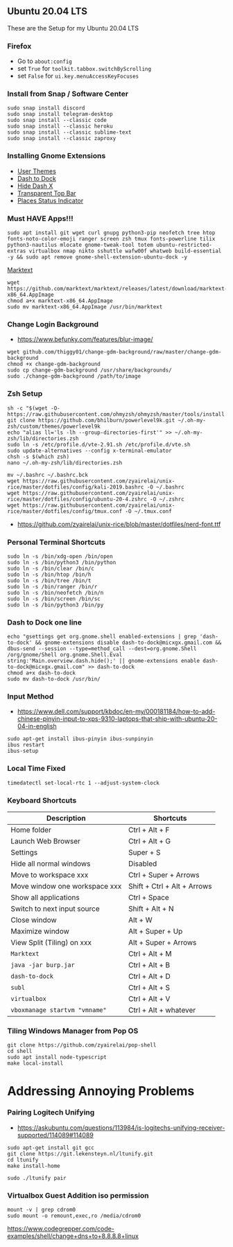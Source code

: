 ## Ubuntu 20.04 LTS
These are the Setup for my Ubuntu 20.04 LTS

### Firefox
- Go to `about:config`  
- set `True` for `toolkit.tabbox.switchByScrolling`
- set `False` for `ui.key.menuAccessKeyFocuses`

### Install from Snap / Software Center
```
sudo snap install discord
sudo snap install telegram-desktop
sudo snap install --classic code
sudo snap install --classic heroku
sudo snap install --classic sublime-text
sudo snap install --classic zaproxy
```

### Installing Gnome Extensions
- [User Themes](https://extensions.gnome.org/extension/19/user-themes/)
- [Dash to Dock](https://extensions.gnome.org/extension/307/dash-to-dock/)
- [Hide Dash X](https://extensions.gnome.org/extension/805/hide-dash/)
- [Transparent Top Bar](https://extensions.gnome.org/extension/1708/transparent-top-bar/)
- [Places Status Indicator](https://extensions.gnome.org/extension/8/places-status-indicator/)

### Must HAVE Apps!!!
```
sudo apt install git wget curl gnupg python3-pip neofetch tree htop fonts-noto-color-emoji ranger screen zsh tmux fonts-powerline tilix python3-nautilus mlocate gnome-tweak-tool totem ubuntu-restricted-extras virtualbox nmap nikto sshuttle wafw00f whatweb build-essential -y && sudo apt remove gnome-shell-extension-ubuntu-dock -y
```

[Marktext](https://marktext.app/)
```
wget https://github.com/marktext/marktext/releases/latest/download/marktext-x86_64.AppImage
chmod a+x marktext-x86_64.AppImage
sudo mv marktext-x86_64.AppImage /usr/bin/marktext
```

### Change Login Background
- https://www.befunky.com/features/blur-image/
```
wget github.com/thiggy01/change-gdm-background/raw/master/change-gdm-background
chmod +x change-gdm-background
sudo cp change-gdm-background /usr/share/backgrounds/
sudo ./change-gdm-background /path/to/image
```

### Zsh Setup
```
sh -c "$(wget -O- https://raw.githubusercontent.com/ohmyzsh/ohmyzsh/master/tools/install.sh)"
git clone https://github.com/bhilburn/powerlevel9k.git ~/.oh-my-zsh/custom/themes/powerlevel9k
echo "alias ll='ls -lh --group-directories-first'" >> ~/.oh-my-zsh/lib/directories.zsh
sudo ln -s /etc/profile.d/vte-2.91.sh /etc/profile.d/vte.sh
sudo update-alternatives --config x-terminal-emulator
chsh -s $(which zsh)
nano ~/.oh-my-zsh/lib/directories.zsh

mv ~/.bashrc ~/.bashrc.bck
wget https://raw.githubusercontent.com/zyairelai/unix-rice/master/dotfiles/config/kali-2019.bashrc -O ~/.bashrc
wget https://raw.githubusercontent.com/zyairelai/unix-rice/master/dotfiles/config/ubuntu-20-4.zshrc -O ~/.zshrc
wget https://raw.githubusercontent.com/zyairelai/unix-rice/master/dotfiles/config/tmux.conf -O ~/.tmux.conf
```
- https://github.com/zyairelai/unix-rice/blob/master/dotfiles/nerd-font.ttf

### Personal Terminal Shortcuts
```
sudo ln -s /bin/xdg-open /bin/open
sudo ln -s /bin/python3 /bin/python
sudo ln -s /bin/clear /bin/c
sudo ln -s /bin/htop /bin/h
sudo ln -s /bin/tree /bin/t
sudo ln -s /bin/ranger /bin/r
sudo ln -s /bin/neofetch /bin/n
sudo ln -s /bin/screen /bin/sc
sudo ln -s /bin/python3 /bin/py
```
### Dash to Dock one line
```
echo "gsettings get org.gnome.shell enabled-extensions | grep 'dash-to-dock' && gnome-extensions disable dash-to-dock@micxgx.gmail.com && dbus-send --session --type=method_call --dest=org.gnome.Shell /org/gnome/Shell org.gnome.Shell.Eval string:'Main.overview.dash.hide();' || gnome-extensions enable dash-to-dock@micxgx.gmail.com" >> dash-to-dock
chmod a+x dash-to-dock
sudo mv dash-to-dock /usr/bin/
```

### Input Method
- https://www.dell.com/support/kbdoc/en-my/000181184/how-to-add-chinese-pinyin-input-to-xps-9310-laptops-that-ship-with-ubuntu-20-04-in-english
```
sudo apt-get install ibus-pinyin ibus-sunpinyin
ibus restart
ibus-setup
```

### Local Time Fixed
```
timedatectl set-local-rtc 1 --adjust-system-clock
```

### Keyboard Shortcuts
| Description                              | Shortcuts                   | 
| ---------------------------------------- | --------------------------- |
| Home folder                              | Ctrl + Alt + F              | 
| Launch Web Browser                       | Ctrl + Alt + G              | 
| Settings                                 | Super + S                   | 
| Hide all normal windows                  | Disabled                    | 
| Move to workspace xxx                    | Ctrl + Super + Arrows       | 
| Move window one workspace xxx            | Shift + Ctrl + Alt + Arrows | 
| Show all applications                    | Ctrl + Space                | 
| Switch to next input source              | Shift + Alt + N             |
| Close window                             | Alt + W                     |
| Maximize window                          | Alt + Super + Up            |
| View Split (Tiling) on xxx               | Alt + Super + Arrows        |
| `Marktext`                               | Ctrl + Alt + M              |
| `java -jar burp.jar`                     | Ctrl + Alt + B              |
| `dash-to-dock`                           | Ctrl + Alt + D              |
| `subl`                                   | Ctrl + Alt + S              |
| `virtualbox`                             | Ctrl + Alt + V              |
| `vboxmanage startvm "vmname"`            | Ctrl + Alt + whatever       |

### Tiling Windows Manager from Pop OS
```
git clone https://github.com/zyairelai/pop-shell
cd shell
sudo apt install node-typescript
make local-install
```

# Addressing Annoying Problems

### Pairing Logitech Unifying
- https://askubuntu.com/questions/113984/is-logitechs-unifying-receiver-supported/114089#114089
```
sudo apt-get install git gcc
git clone https://git.lekensteyn.nl/ltunify.git
cd ltunify
make install-home

sudo ./ltunify pair
```

### Virtualbox Guest Addition iso permission
```
mount -v | grep cdrom0
sudo mount -o remount,exec,ro /media/cdrom0
```

https://www.codegrepper.com/code-examples/shell/change+dns+to+8.8.8.8+linux

